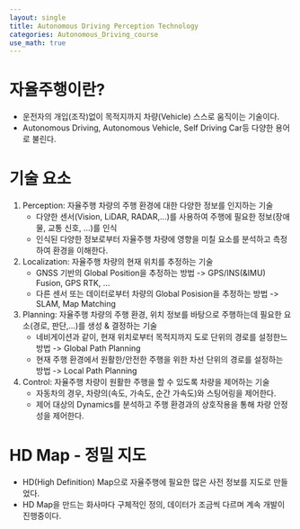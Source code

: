```yaml
---
layout: single
title: Autonomous Driving Perception Technology
categories: Autonomous_Driving_course
use_math: true
---
```


# 자율주행이란?
* 운전자의 개입(조작)없이 목적지까지 차량(Vehicle) 스스로 움직이는 기술이다.
* Autonomous Driving, Autonomous Vehicle, Self Driving Car등 다양한 용어로 불린다.

# 기술 요소
1. Perception: 자율주행 차량의 주행 환경에 대한 다양한 정보를 인지하는 기술
    * 다양한 센서(Vision, LiDAR, RADAR,...)를 사용하여 주행에 필요한 정보(장애물, 교통 신호, ...)를 인식
    * 인식된 다양한 정보로부터 자율주행 차량에 영향을 미칠 요소를 분석하고 측정하여 환경을 이해한다.
2. Localization: 자율주행 차량의 현재 위치를 추정하는 기술
    * GNSS 기반의 Global Position을 추정하는 방법 -> GPS/INS(&IMU) Fusion, GPS RTK, ...
    * 다른 센서 또는 데이터로부터 차량의 Global Posision을 추정하는 방법 -> SLAM, Map Matching
3. Planning: 자율주행 차량의 주행 환경, 위치 정보를 바탕으로 주행하는데 필요한 요소(경로, 판단,...)를 생성 & 결정하는 기술
    * 네비게이션과 같이, 현재 위치로부터 목적지까지 도로 단위의 경로를 설정한느 방법 -> Global Path Planning
    * 현재 주행 환경에서 원활한/안전한 주행을 위한 차선 단위의 경로를 설정하는 방법 -> Local Path Planning
4. Control: 자율주행 차량이 원활한 주행을 할 수 있도록 차량을 제어하는 기술
    * 자동차의 경우, 차량의(속도, 가속도, 순간 가속도)와 스팅어링을 제어한다.
    * 제어 대상의 Dynamics를 분석하고 주행 환경과의 상호작용을 통해 차량 안정성을 제어한다.

# HD Map - 정밀 지도
* HD(High Definition) Map으로 자율주행에 필요한 많은 사전 정보를 지도로 만들었다.
* HD Map을 만드는 화사마다 구체적인 정의, 데이터가 조금씩 다르며 계속 개발이 진행중이다.